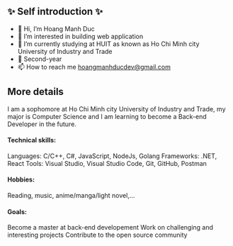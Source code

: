 
## :sparkles: Self introduction :sparkles:
- 👋 Hi, I’m Hoang Manh Duc
- 👀 I’m interested in building web application
- 🌱 I’m currently studying at HUIT as known as Ho Chi Minh city University of Industry and Trade
- :school: Second-year
- 📫 How to reach me hoangmanhducdev@gmail.com

## More details
I am a sophomore at Ho Chi Minh city University of Industry and Trade, my major is Computer Science and I am learning to become a Back-end Developer in the future.

#### Technical skills:
Languages: C/C++, C#, JavaScript, NodeJs, Golang
Frameworks: .NET, React
Tools: Visual Studio, Visual Studio Code, Git, GitHub, Postman
#### Hobbies:
Reading, music, anime/manga/light novel,...
#### Goals:
Become a master at back-end developement 
Work on challenging and interesting projects
Contribute to the open source community
